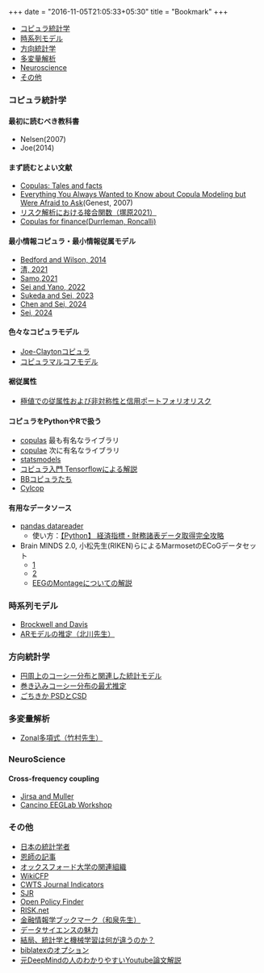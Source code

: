 +++
date = "2016-11-05T21:05:33+05:30"
title = "Bookmark"
+++


- [コピュラ統計学](#anchor0)
- [時系列モデル](#anchor1)
- [方向統計学](#anchor2)
- [多変量解析](#anchor3)
- [Neuroscience](#anchor4)
- [その他](#anchor999)


<a id="anchor0"></a>
### コピュラ統計学

#### 最初に読むべき教科書
- Nelsen(2007)
- Joe(2014)

#### まず読むとよい文献
- [Copulas: Tales and facts](https://www.uio.no/studier/emner/matnat/math/STK9200/h21/mikosch2006_article_copulastalesandfacts.pdf)
- [Everything You Always Wanted to Know about Copula Modeling but Were Afraid to Ask](https://www.uni-muenster.de/Physik.TP/~lemm/seminarSS08/JHE-2007.pdf)(Genest, 2007)
- [リスク解析における接合関数（塚原2021）](https://www.jstage.jst.go.jp/article/jjssj/51/1/51_101/_pdf)
- [Copulas for finance(Durrleman, Roncalli)](http://www.thierry-roncalli.com/download/copula-survey.pdf)

#### 最小情報コピュラ・最小情報従属モデル
- [Bedford and Wilson, 2014](https://pure.strath.ac.uk/ws/portalfiles/portal/30982794/Preprint.pdf)
- [清, 2021](https://www.jstage.jst.go.jp/article/jjssj/51/1/51_75/_pdf)
- [Samo,2021](http://proceedings.mlr.press/v130/kom-samo21a/kom-samo21a.pdf)
- [Sei and Yano, 2022](https://arxiv.org/abs/2206.06792)
- [Sukeda and Sei, 2023](https://arxiv.org/abs/2306.01604)
- [Chen and Sei, 2024](https://www.sciencedirect.com/science/article/abs/pii/S0047259X23001173)
- [Sei, 2024](https://arxiv.org/abs/2407.17682)


#### 色々なコピュラモデル
- [Joe-Claytonコピュラ](https://ftp1.economics.smu.edu/RePEc/smu/wpaper/2008/Hu/Hu-2008-09.pdf)
- [コピュラマルコフモデル](https://www.jstage.jst.go.jp/article/jjssj/51/1/51_41/_pdf)



#### 裾従属性
- [極値での従属性および非対称性と信用ポートフォリオリスク](https://www.jstage.jst.go.jp/article/jjssj/51/1/51_157/_pdf)


#### コピュラをPythonやRで扱う
- [copulas](https://sdv.dev/Copulas/) 最も有名なライブラリ
- [copulae](https://github.com/DanielBok/copulae) 次に有名なライブラリ
- [statsmodels](https://www.statsmodels.org/dev/distributions.html#copula)
- [コピュラ入門 Tensorflowによる解説](https://www.tensorflow.org/probability/examples/Gaussian_Copula?hl=ja)
- [BBコピュラたち](https://mediatum.ub.tum.de/doc/1691185/sxg7ezl0gnu5fjc7kqjxway43.pdf)
- [Cylcop](https://cylcop.shinyapps.io/cylcop-graphs/)


#### 有用なデータソース
- [pandas datareader](https://pandas-datareader.readthedocs.io)
    - 使い方：[【Python】 経済指標・財務諸表データ取得完全攻略](https://oeconomicus.jp/2021/05/python-economicdata/)
- Brain MINDS 2.0, 小松先生(RIKEN)らによるMarmosetのECoGデータセット
    - [1](https://dataportal.brainminds.jp/ecog-auditory-01)
    - [2](https://dataportal.brainminds.jp/ecog-auditory-02)
    - [EEGのMontageについての解説](https://www.learningeeg.com/montages-and-technical-components)

<a id="anchor1"></a>
### 時系列モデル
- [Brockwell and Davis]()
- [ARモデルの推定（北川先生）](http://www.mi.u-tokyo.ac.jp/mds-oudan/lecture_document_2019_math7/時系列解析（６）_2019.pdf)

<a id="anchor2"></a>
### 方向統計学
- [円周上のコーシー分布と関連した統計モデル](https://www.jstage.jst.go.jp/article/jjssj/46/1/46_85/_pdf)
- [巻き込みコーシー分布の最尤推定](https://www.tandfonline.com/doi/abs/10.1080/02664768800000029)
- [ごちきか PSDとCSD](https://gochikika.ntt.com/Visualization_and_EDA/spectral_visualization.html)

<a id="anchor3"></a>
### 多変量解析
- [Zonal多項式（竹村先生）](https://www.jstage.jst.go.jp/article/sugaku1947/42/2/42_2_111/_pdf/-char/ja)

<a id="anchor4"></a>
### NeuroScience

#### Cross-frequency coupling 
- [Jirsa and Muller](https://www.frontiersin.org/journals/computational-neuroscience/articles/10.3389/fncom.2013.00078/full)
- [Cancino EEGLab Workshop](https://sccn.ucsd.edu/githubwiki/files/pac_rmc.pdf)



<a id="anchor999"></a>
### その他

- [日本の統計学者](https://sites.google.com/site/shoutoyonekura/国内の統計学者リスト)
- [恩師の記事](https://www.u-tokyo.ac.jp/focus/ja/features/voices036.html)
- [オックスフォード大学の関連組織](https://www.oxford-man.ox.ac.uk/research-overview/)
- [WikiCFP](http://www.wikicfp.com/cfp/call?conference=statistics)
- [CWTS Journal Indicators](https://www.journalindicators.com/indicators)
- [SJR](https://www.scimagojr.com/journalrank.php?category=2613)
- [Open Policy Finder](https://openpolicyfinder.jisc.ac.uk/search?type=allSearch&allSearchType=&term=EJOR&page=1&per_page=10)
- [RISK.net](https://www.risk.net)
- [金融情報学ブックマーク（和泉先生）](https://www.ai-gakkai.or.jp/resource/my-bookmark/my-bookmark_vol37-no1/)
- [データサイエンスの魅力](https://engineer-lab.findy-code.io/jobs-in-statistics)
- [結局、統計学と機械学習は何が違うのか？](https://exploratory.io/note/kanaugust/2200910721280297)
- [biblatexのオプション](https://qiita.com/shiro_takeda/items/fac1351495f32c224a28)
- [元DeepMindの人のわかりやすいYoutube論文解説](https://www.youtube.com/@TheAIEpiphany/videos)

